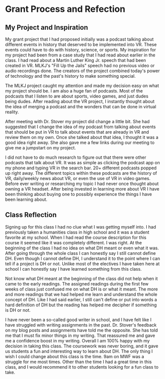 # Grant Process and Refection

## My Project and Inspiration
My grant project that I had proposed initially was a podcast talking about different events in history that deserved to be implemented into VR. These events could have to do with history, science, or sports. My inspiration for my project had been from a case study that I had read about earlier in the class. I had read about a Martin Luther King Jr. speech that had been created in VR. MLKJ's "Fill Up the Jails" speech had no previous video or audio recordings done. The creators of the project combined today's power of technology and the past's history to make something special. 

The MLKJ project caught my attention and made my decision easy on what my project should be. I am also a huge fan of podcasts. Most of the podcasts that I listen to are about sports, video games, and just dudes being dudes. After reading about the VR project, I instantly thought about the idea of merging a podcast and the wonders that can be done in virtual reality. 

After meeting with Dr. Stover my project did change a little bit. She had suggested that I change the idea of my podcast from talking about events that should be put in VR to talk about events that are already in VR and review them on my own. Once she talked about that idea, I thought it was a good idea right away. She also gave me a few links during our meeting to give me a jumpstart on my project.

I did not have to do much research to figure out that there were other podcasts that talk about VR. It was as simple as clicking the podcast app on my phone and typing VR in the search bar. 20+ different podcasts popped up right away. The different topics within these podcasts are the history of VR, daily/weekly news about VR, or even the use of VR in video games. Before ever writing or researching my topic I had never once thought about owning a VR headset. After being invested in learning more about VR I have been thinking about buying one to possibly experience the things I have been learning about.

## Class Reflection
Signing up for this class I had no clue what I was getting myself into. I had previously taken a humanities class in high school and it was a student favorite at my school. When I had read the course description for this course it seemed like it was completely different. I was right. At the beginning of the class I had no idea on what DH meant or even what it was. After going through the whole class I can honestly say I still cannot define DH. Even though I cannot define DH, I understand it to the point where I can tell if a project is DH or not. Unlike most of the electives I have taken here at school I can honestly say I have learned something from this class.

Not know what DH meant at the beginning of the class did not help when it came to the early readings. The assigned readings during the first few weeks of class just confused me on what DH is or what it meant. The more and more readings that we had helped me learn and understand the whole concept of DH. Like I had said earlier, I still can't define or put into words a hard definition of DH but the reading has helped me decipher if something is DH or not.

I have never been a so-called good writer in school, and I have felt like I have struggled with writing assignments in the past. Dr. Stover's feedback on my blog posts and assignments have told me the opposite. She has told me that I must fix minor things in my writing. That reassured me and gave me a confidence boost in my writing. Overall I am 100% happy with my decision in taking this class. The coursework was never boring, and it gave us students a fun and interesting way to learn about DH. The only thing I wish I could change about this class is the time. 9am on MWF was a struggle for me most times. Other than the time I had a great time in this class, and I would recommend it to other students looking for a fun class to take.
